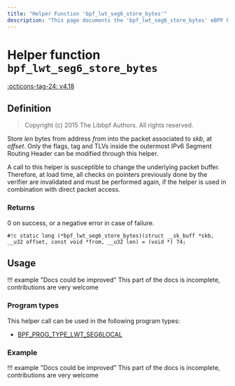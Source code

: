 ```yaml
---
title: "Helper Function 'bpf_lwt_seg6_store_bytes'"
description: "This page documents the 'bpf_lwt_seg6_store_bytes' eBPF helper function, including its defintion, usage, program types that can use it, and examples."
---
```

# Helper function `bpf_lwt_seg6_store_bytes`

<!-- [FEATURE_TAG](bpf_lwt_seg6_store_bytes) -->
[:octicons-tag-24: v4.18](https://github.com/torvalds/linux/commit/fe94cc290f535709d3c5ebd1e472dfd0aec7ee79)
<!-- [/FEATURE_TAG] -->

## Definition

> Copyright (c) 2015 The Libbpf Authors. All rights reserved.


<!-- [HELPER_FUNC_DEF] -->
Store _len_ bytes from address _from_ into the packet associated to _skb_, at _offset_. Only the flags, tag and TLVs inside the outermost IPv6 Segment Routing Header can be modified through this helper.

A call to this helper is susceptible to change the underlying packet buffer. Therefore, at load time, all checks on pointers previously done by the verifier are invalidated and must be performed again, if the helper is used in combination with direct packet access.

### Returns

0 on success, or a negative error in case of failure.

`#!c static long (*bpf_lwt_seg6_store_bytes)(struct __sk_buff *skb, __u32 offset, const void *from, __u32 len) = (void *) 74;`
<!-- [/HELPER_FUNC_DEF] -->

## Usage

!!! example "Docs could be improved"
    This part of the docs is incomplete, contributions are very welcome

### Program types

This helper call can be used in the following program types:

<!-- DO NOT EDIT MANUALLY -->
<!-- [HELPER_FUNC_PROG_REF] -->
 * [BPF_PROG_TYPE_LWT_SEG6LOCAL](../program-type/BPF_PROG_TYPE_LWT_SEG6LOCAL.md)
<!-- [/HELPER_FUNC_PROG_REF] -->

### Example

!!! example "Docs could be improved"
    This part of the docs is incomplete, contributions are very welcome
